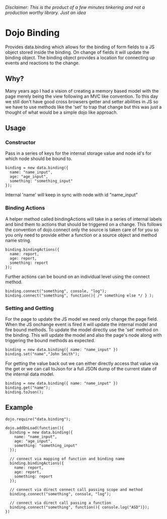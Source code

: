 _Disclaimer: This is the product of a few minutes tinkering and not a production worthy library. Just an idea_

# Dojo Binding #

Provides data.binding which allows for the binding of form fields to a JS object stored inside the binding. On change of fields it will update the binding object. The binding object provides a location for connecting up events and reactions to the change. 

## Why? ##

Many years ago I had a vision of creating a memory based model with the page merely being the view following an MVC like convention. To this day we still don't have good cross browsers getter and setter abilities in JS so we have to use methods like the 'set' to trap that change but this was just a thought of what would be a simple dojo like approach.

## Usage ##

### Constructor ###

Pass in a series of keys for the internal storage value and node id's for which node should be bound to.

    binding = new data.binding({
      name: "name_input",
      age: "age_input",
      something: "something_input"
    });

Internal 'name' will keep in sync with node with id "name_input"

### Binding Actions ###

A helper method called bindingActions will take in a series of internal labels and bind them to actions that should be triggered on a change. This follows the convention of dojo.connect only the source is taken care of for you so you only need to provide either a function or a source object and method name string.
   
    binding.bindingActions({
      name: report,
      age: report,
      something: report
    });

Further actions can be bound on an individual level using the connect method.

    binding.connect("something", console, "log");
    binding.connect("something", function(){ /* something else */ } );

### Setting and Getting ###

For the page to update the JS model we need only change the page field. When the JS onchange event is fired it will update the internal model and fire bound methods. To update the model directly use the 'set' method on the binding. This will update the model and also the page's node along with triggering the bound methods as expected. 

    binding = new data.binding({ name: "name_input" })
    binding.set("name","John Smith");

For getting the value back out we can either directly access that value via the get or we can call toJson for a full JSON dump of the current state of the internal data model.

    binding = new data.binding({ name: "name_input" })
    binding.get("name");
    binding.toJson();

## Example ##

    dojo.require("data.binding");

    dojo.addOnLoad(function(){
      binding = new data.binding({
        name: "name_input",
        age: "age_input",
        something: "something_input"
      });

      // connect via mapping of function and binding name
      binding.bindingActions({
        name: report,
        age: report,
        something: report
      });

      // connect via direct connect call passing scope and method
      binding.connect("something", console, "log");

      // connect via direct call passing a function
      binding.connect("something", function(){ console.log("ASD")});
    })